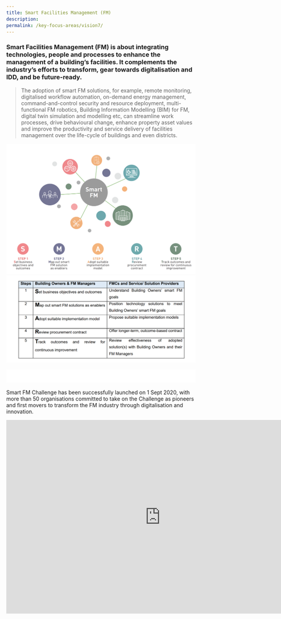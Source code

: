 ```yaml
---
title: Smart Facilities Management (FM)
description:  
permalink: /key-focus-areas/vision7/
---
```

### Smart Facilities Management (FM) is about integrating technologies, people and processes to enhance the management of a building’s facilities. It complements the industry’s efforts to transform, gear towards digitalisation and IDD, and be future-ready. 

<blockquote>
  <p>The adoption of smart FM solutions, for example, remote monitoring, digitalised workflow automation, on-demand energy management, command-and-control security and resource deployment, multi-functional FM robotics, Building Information Modelling (BIM) for FM, digital twin simulation and modelling etc, can streamline work processes, drive behavioural change, enhance property asset values and improve the productivity and service delivery of facilities management over the life-cycle of buildings and even districts.</p>
  <span class="author"></span>
</blockquote>


![Sustainable Dessvelopment](/images/fm01.PNG)
![Sustainable Dessveplopment](/images/fm02.PNG)

![Sustainablt](/images/white.PNG)

Smart FM  Challenge has been successfully launched on 1 Sept 2020, with more than 50 organisations committed to take on the Challenge as pioneers and first movers to transform the FM industry through digitalisation and innovation.
<iframe width="820" height="515" src="https://www.youtube.com/embed/jULUpGgtP7M?rel=0&autoplay=1&mute=1&enablejsapi=1" frameborder="0" allow="accelerometer; autoplay; clipboard-write; encrypted-media; gyroscope; picture-in-picture" allowfullscreen></iframe>
	
	
